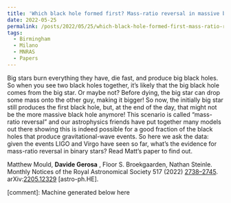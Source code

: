 ```yaml
---
title: 'Which black hole formed first? Mass-ratio reversal in massive binary stars from gravitational-wave data'
date: 2022-05-25
permalink: /posts/2022/05/25/which-black-hole-formed-first-mass-ratio-reversal-in-massive-binary-stars-from-gravitational-wave-data
tags:
  - Birmingham
  - Milano
  - MNRAS
  - Papers
---
```


Big stars burn everything they have, die fast, and produce big black holes. So when you see two black holes together, it’s likely that the big black hole comes from the big star. Or maybe not? Before dying, the big star can drop some mass onto the other guy, making it bigger! So now, the initially big star still produces the first black hole, but, at the end of the day, that might not be the more massive black hole anymore! This scenario is called “mass-ratio reversal” and our astrophysics friends have put together many models out there showing this is indeed possible for a good fraction of the black holes that produce gravitational-wave events. So here we ask the data: given the events LIGO and Virgo have seen so far, what’s the evidence for mass-ratio reversal in binary stars? Read Matt’s paper to find out.

Matthew Mould, **Davide Gerosa** , Floor S. Broekgaarden, Nathan Steinle.  
Monthly Notices of the Royal Astronomical Society 517 (2022) [2738–2745](<https://doi.org/10.1093/mnras/stac2859>).  
arXiv:[](<https://arxiv.org/abs/2204.00026>)[](<https://arxiv.org/abs/2204.03423>)[2205.12329](<https://arxiv.org/abs/2205.12329>) [astro-ph.HE].

[comment]: Machine generated below here
